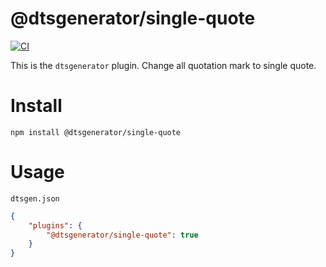 # @dtsgenerator/single-quote

[![CI](https://github.com/dtsgenerator/single-quote/actions/workflows/workflow-ci.yaml/badge.svg)](https://github.com/dtsgenerator/single-quote/actions/workflows/workflow-ci.yaml)

This is the `dtsgenerator` plugin.
Change all quotation mark to single quote.

# Install

```
npm install @dtsgenerator/single-quote
```

# Usage

`dtsgen.json`
```json
{
    "plugins": {
        "@dtsgenerator/single-quote": true
    }
}
```
